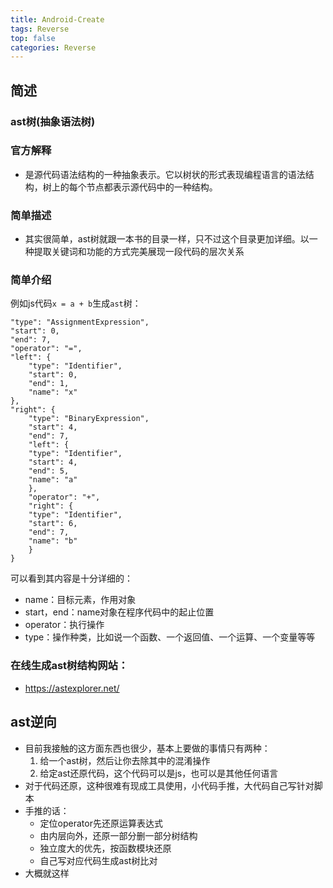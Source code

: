 ```yaml
---
title: Android-Create
tags: Reverse
top: false
categories: Reverse
---
```



## 简述

### ast树(抽象语法树)

### 官方解释

- 是源代码语法结构的一种抽象表示。它以树状的形式表现编程语言的语法结构，树上的每个节点都表示源代码中的一种结构。

### 简单描述

- 其实很简单，ast树就跟一本书的目录一样，只不过这个目录更加详细。以一种提取关键词和功能的方式完美展现一段代码的层次关系

### 简单介绍

例如js代码`x = a + b`生成`ast`树：

```
"type": "AssignmentExpression",
"start": 0,
"end": 7,
"operator": "=",
"left": {
    "type": "Identifier",
    "start": 0,
    "end": 1,
    "name": "x"
},
"right": {
    "type": "BinaryExpression",
    "start": 4,
    "end": 7,
    "left": {
    "type": "Identifier",
    "start": 4,
    "end": 5,
    "name": "a"
    },
    "operator": "+",
    "right": {
    "type": "Identifier",
    "start": 6,
    "end": 7,
    "name": "b"
    }
}
```

可以看到其内容是十分详细的：

- name：目标元素，作用对象
- start，end：name对象在程序代码中的起止位置
- operator：执行操作
- type：操作种类，比如说一个函数、一个返回值、一个运算、一个变量等等

### 在线生成ast树结构网站：

- https://astexplorer.net/

## ast逆向

- 目前我接触的这方面东西也很少，基本上要做的事情只有两种：
  1. 给一个ast树，然后让你去除其中的混淆操作
  2. 给定ast还原代码，这个代码可以是js，也可以是其他任何语言
- 对于代码还原，这种很难有现成工具使用，小代码手推，大代码自己写针对脚本
- 手推的话：
  - 定位operator先还原运算表达式
  - 由内层向外，还原一部分删一部分树结构
  - 独立度大的优先，按函数模块还原
  - 自己写对应代码生成ast树比对
- 大概就这样